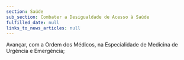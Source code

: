 ```yaml
---
section: Saúde
sub_section: Combater a Desigualdade de Acesso à Saúde
fulfilled_date: null
links_to_news_articles: null
---
```


Avançar, com a Ordem dos Médicos, na Especialidade de Medicina de Urgência e Emergência;